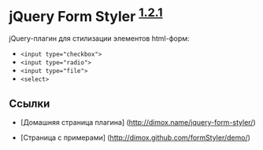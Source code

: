 jQuery Form Styler <sup>[1.2.1](http://dimox.name/jquery-form-styler/#log)</sup>
==================

jQuery-плагин для стилизации элементов html-форм:

* `<input type="checkbox">`
* `<input type="radio">`
* `<input type="file">`
* `<select>`

Ссылки
------

* [Домашняя страница плагина] (http://dimox.name/jquery-form-styler/)

* [Страница с примерами] (http://dimox.github.com/formStyler/demo/)